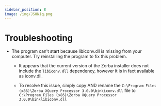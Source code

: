 ```yaml
---
sidebar_position: 8
image: /img/JSONiq.png
---
```


# Troubleshooting

- The program can't start because libiconv.dll is missing from your computer. Try reinstalling the program to fix this problem.

    - It appears that the current version of the Zorba installer does not include the `libiconv.dll` dependency, however it is in fact available as iconv.dll.

    - To resolve this issue, simply copy AND rename the `C:\Program Files (x86)\Zorba XQuery Processor 3.0.0\bin\iconv.dll` file to `C:\Program Files (x86)\Zorba XQuery Processor 3.0.0\bin\libiconv.dll`